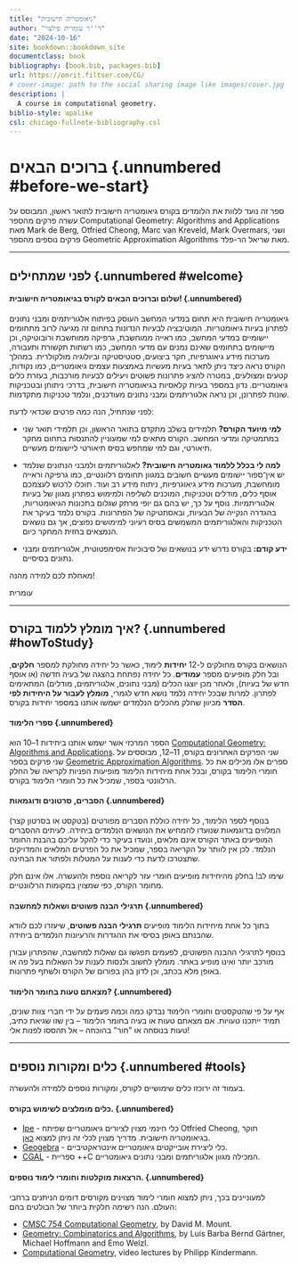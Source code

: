 ```yaml
---
title: "גיאומטריה חישובית"
author: "ד''ר עומרית פילצר"
date: "2024-10-16"
site: bookdown::bookdown_site
documentclass: book
bibliography: [book.bib, packages.bib]
url: https://omrit.filtser.com/CG/
# cover-image: path to the social sharing image like images/cover.jpg
description: |
  A course in computational geometry.
biblio-style: apalike
csl: chicago-fullnote-bibliography.csl
---
```


# ברוכים הבאים {.unnumbered #before-we-start}

ספר זה נועד ללוות את הלומדים בקורס גיאומטריה חישובית לתואר ראשון, המבוסס על עשרה פרקים מהספר Computational Geometry: Algorithms and Applications מאת 
Mark de Berg, Otfried Cheong, Marc van Kreveld, Mark Overmars,
ושני פרקים נוספים מהספר Geometric Approximation Algorithms מאת שריאל הר-פלד.

------------------------------------------------------------------------

## לפני שמתחילים {.unnumbered #welcome}

#### שלום וברוכים הבאים לקורס בגיאומטריה חישובית! {.unnumbered}

גיאומטריה חישובית היא תחום במדעי המחשב העוסק בפיתוח אלגוריתמים ומבני נתונים לפתרון בעיות גיאומטריות. המוטיבציה לבעיות הנדונות בתחום זה מגיעה לרוב מתחומים יישומיים במדעי המחשב, כמו ראייה ממוחשבת, גרפיקה ממוחשבת ורובוטיקה, וכן מיישומים בתחומים שאינם נמנים עם מדעי המחשב, כמו רשתות תקשורת ותעבורה, מערכות מידע גיאוגרפיות, חקר ביצועים, סטטיסטיקה וביולוגיה מולקולרית. במהלך הקורס נראה כיצד ניתן לתאר בעיות מעשיות באמצעות עצמים גיאומטריים, כמו נקודות, קטעים ומצולעים, במטרה להציג פתרונות פשוטים ויעילים לבעיות מורכבות, בעזרת כלים גיאומטריים. נדון במספר בעיות קלאסיות בגיאומטריה חישובית, בדרכי ניתוחן ובטכניקות שונות לפתרונן, וכן נראה אלגוריתמים ומבני נתונים מעודכנים, ונלמד טכניקות מתקדמות.

לפני שנתחיל, הנה כמה פרטים שכדאי לדעת:

-   **למי מיועד הקורס?** תלמידים בשלב מתקדם בתואר הראשון, וכן תלמידי תואר שני במתמטיקה ומדעי המחשב. הקורס מתאים למי שמעוניין להתנסות בתחום מחקר תיאורטי, וגם למי שמחפש בסיס תיאורטי ליישומים מעשיים.

-   **למה לי בכלל ללמוד גאומטריה חישובית?** לאלגוריתמים ולמבני הנתונים שנלמד יש אין־ספור יישומים מעשיים חשובים במגוון תחומים רלוונטיים, כמו גרפיקה וראייה מומחשבת, מערכות מידע גיאוגרפיות, ניתוח מידע רב ועוד. תוכלו לרכוש לעצמכם אוסף כלים, מודלים וטכניקות, המוכנים לשליפה ולמימוש בפתרון מגוון של בעיות אלגוריתמיות. נוסף על כך, יש בהם גם יופי מרתק שגלום בתכונות הגיאומטריות, בהגדרה הנקייה של הבעיות, ובאסתטיקה של הפתרונות. בקורס נלמד בעיקר את הטכניקות והאלגוריתמים המשמשים בסיס רעיוני למימושים נפוצים, אך גם נושאים הנמצאים בחזית המחקר כיום.  

-   **ידע קודם:** בקורס נדרש ידע בנושאים של סיבוכיות אסימפטוטית, אלגוריתמים ומבני נתונים בסיסיים.


מאחלת לכם למידה מהנה!

עומרית

------------------------------------------------------------------------

## איך מומלץ ללמוד בקורס? {.unnumbered #howToStudy}

הנושאים בקורס מחולקים ל-12 **יחידות** לימוד, כאשר כל יחידה מחולקת למספר **חלקים**, ובל חלק מופיעים מספר **עמודים**. כל יחידה נפתחת בהצגה של בעיה חדשה (או אוסף חדש של בעיות), ולאחר מכן יוצגו הכלים (מבני נתונים, אלגוריתמים, מודלים) המתאימים לפתרון. למרות שבכל יחידה נלמד נושא חדש לגמרי, **מומלץ לעבור על היחידות לפי הסדר** מכיוון שחלק מהכלים הנלמדים ישמשו אותנו במספר יחידות בקורס.

#### ספרי הלימוד {.unnumbered}
הספר המרכזי אשר ישמש אותנו ביחידות 1–10  הוא
[Computational Geometry: Algorithms and Applications](http://www.cs.uu.nl/geobook/).
שני הפרקים האחרונים בקורס, 11–12, מבוססים על שני פרקים בספר
[Geometric Approximation Algorithms](https://sarielhp.org/book/).
ספרים אלו מכילים את כל חומרי הלימוד בקורס, ובכל אחת מיחידות הלימוד מופיעות הפניות לקריאה של החלק הרלוונטי בספר, שמכיל את כל חומרי הלימוד בקורס.


#### הסברים, סרטונים ודוגמאות {.unnumbered}
בנוסף לספר הלימוד, כל יחידה כוללת הסברים מפורטים (בטקסט או בסרטון קצר) המלווים בדוגמאות שנועדו להמחיש את הנושאים הנלמדים ביחידה. לעיתים ההסברים המופיעים באתר הקורס אינם מלאים, ונועדו בעיקר כדי להקל עליכם בהבנת החומר הנלמד. לכן אין לוותר על הקריאה בספר, שמכיל את כל הפרטים המלאים והמדויקים שתצטרכו לדעת כדי לענות על המטלות ולפתור את הבחינה.

שימו לב! בחלק מהיחידות מופיעים חומרי עזר לקריאה נוספת ולהעשרה. אלו אינם חלק מחומר הקורס, כפי שמצוין במקומות הרלוונטיים.

#### תרגילי הבנה פשוטים ושאלות למחשבה {.unnumbered}
בתוך כל אחת מיחידות הלימוד מופיעים **תרגילי הבנה פשוטים**, שיעזרו לכם לוודא שהבנתם באופן בסיסי את ההגדרות והרעיונות הנלמדים ביחידה. <!-- התרגילים הם ללא ציון, ואינם מוגבלים במספר ניסיונות מענה. הפתרון המלא יופיע בדרך כלל לאחר הגשת התשובה. -->

בנוסף לתרגילי ההבנה הפשוטים, לפעמים תפגשו גם שאלות למחשבה, שהפתרון עבורן מורכב יותר ואינו מופיע באתר. מומלץ לחשוב ולנסות לענות על השאלות בעל פה או באופן מלא בכתב, וכן לדון בהן בפורום של הקורס ולשתף פתרונות.

<!-- 
#### המטלות בקורס {.unnumbered}
בקורס יש חמש מטלות עיוניות, מתוכן עליכם להגיש לפחות שלוש מטלות. שלושת המטלות עם הציון הגבוה ביותר יכנסו לשקלול הציון הסופי בקורס, כאשר המשקל של כל אחת מהן יהיה 5% מהציון הסופי.

פתרון המטלות הוא מרכיב מרכזי בתהליך הלמידה, לכן מומלץ שתשתדלו להגיש מטלות רבות ככל האפשר, כולל מטלות שעליהן תצליחו להשיב באופן חלקי בלבד. שימו לב: אפשר ומומלץ ללמוד ולפתור את התרגילים ביחד! ניתן לפתור ולהגיש את העבודות בזוגות, להתייעץ עם סטודנטיות וסטודנטים אחרים בקורס, ולשאול שאלות בפורום.

#### מפגשי הנחיה {.unnumbered}
במהלך הסמסטר יתקיימו שישה מפגשי הנחיה מקוונים, כולם בימי ראשון בין השעות 17:00-19:00 (ראו תאריכים במדויקים בלוח הזמנים של הקורס).
מטרת המפגשים היא חזרה על החומר הנלמד ביחידות המומלצות לשבועות הלימוד הקודמים למפגש, פתרון תרגילים ומענה על שאלות. למשל, במפגש הראשון נחזור על החומר הנלמד ביחידות 1-2, ולכן יש להגיע למפגש זה לאחר שעברתם על כל חומרי הלימוד עבור יחידות אלו.

#### בחינת גמר {.unnumbered}
בסוף הקורס יהיה מבחן עיוני. הנחיות ומבנה הבחינה מופיעים בקובץ הזה. -->

#### מצאתם טעות בחומר הלימוד? {.unnumbered}
אף על פי שהטקסטים וחומרי הלימוד נבדקו כמה וכמה פעמים על ידי חברי צוות שונים, תמיד ייתכנו טעויות. אם מצאתם טעות או בעיה בחומר הלימוד – בין שזו שגיאת כתיב, טעות בנוסחה או "חור" בהוכחה – <!-- נשמח שתשתפו אותנו. -->אל תהססו לפנות אלי!

------------------------------------------------------------------------

## כלים ומקורות נוספים {.unnumbered #tools}

בעמוד זה ירוכזו כלים שימושיים לקורס, ומקורות נוספים ללמידה ולהעשרה.

#### כלים מומלצים לשימוש בקורס. {.unnumbered}

-   [Ipe](https://ipe.otfried.org/) - כלי חינמי מצוין לציורים גיאומטריים שפיתח Otfried Cheong, חוקר בגיאומטריה חישובית. מדריך מצוין לכלי זה ניתן למצוא [כאן](https://www.youtube.com/watch?v=moM4CATxTgw&ab_channel=V%C3%A1clavBla%C5%BEej).
-   [Geogebra](https://www.geogebra.org/geometry) - כלי ליצירת אובייקטים גיאומטריים אינטראקטיביים.
-   [CGAL](https://www.cgal.org/) - ספריית ++C המכילה מגוון אלגוריתמים ומבני נתונים גיאומטריים.

#### הרצאות מוקלטות וחומרי לימוד נוספים. {.unnumbered}

למעוניינים בכך, ניתן למצוא חומרי לימוד מצוינים מקורסים דומים הניתנים ברחבי העולם. הנה רשימה חלקית ביותר של הבולטים בהם:

-   [CMSC 754 Computational Geometry](https://www.cs.umd.edu/class/fall2023/cmsc754/lectures.html), by David M. Mount.
-   [Geometry: Combinatorics and Algorithms](https://geometry.inf.ethz.ch/gca18.pdf), by Luis Barba Bernd Gärtner, Michael Hoffmann and Emo Welzl.
-   [Computational Geometry](https://www.youtube.com/@PhilippKindermann/playlists?view=50&sort=dd&shelf_id=2), video lectures by Philipp Kindermann.



<!-- ### צרו קשר
אתר הקורס מהווה עבורכם ערוץ תקשורת עם צוות ההוראה ועם סטודנטים אחרים בקורס.
בנוסף, ניתן לפנות אלי דרך האימייל: omritf@openu.ac.il.
לצורך בירורים אדמיניסטרטיביים נא לפנות לזמירה באימייל: zmirash@openu.ac.il, או בטלפון: 09-7781220. -->

<!-- 
### לוח זמנים
במהלך הסמסטר יתקיימו שישה מפגשי הנחיה, כולם בימי ראשון בין השעות 17:00-19:00.
מטרת המפגשים היא חזרה על החומר הנלמד ביחידות המומלצות לשבועות הלימוד הקודמים למפגש, פתרון תרגילים ומענה על שאלות. למשל, במפגש הראשון נחזור על החומר הנלמד ביחידות 1-2, ולכן יש להגיע למפגש זה לאחר שעברתם על כל חומרי הלימוד עבור יחידות אלו. -->

<script>
title=document.getElementById('before-we-start');
title.innerHTML = '<img src="images/logo.jpg" width="100%">' + title.innerHTML
</script>
